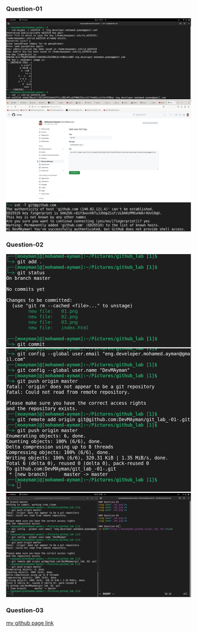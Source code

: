 ### Question-01

<img src="./01.png"/>
<img src="./02.png"/>
<img src="./03.png"/>

### Question-02

<img src="./04.png"/>
<img src="./05.png"/>
<img src="./06.png"/>

### Question-03

<a href="https://devmayman.github.io/git_lab_-01/"> my github page link</a>
